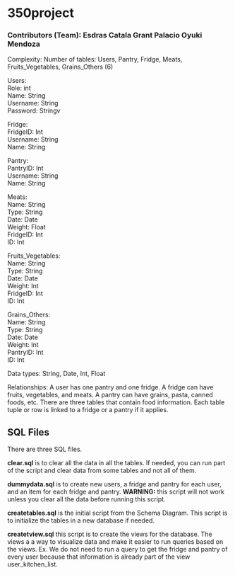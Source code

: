 # 350project

### Contributors (Team): Esdras Catala Grant Palacio Oyuki Mendoza

Complexity:
Number of tables: Users, Pantry, Fridge, Meats, Fruits_Vegetables, Grains_Others (6)

Users: <br/>
  Role: int<br/>
  Name: String<br/>
  Username: String<br/>
  Password: Stringv
  
Fridge:<br/>
  FridgeID: Int<br/>
  Username: String<br/>
  Name: String<br/>
  
Pantry:  
  PantryID: Int  
  Username: String  
  Name: String  
  
Meats:  
  Name: String  
  Type: String  
  Date: Date  
  Weight: Float  
  FridgeID: Int  
  ID: Int  
  
Fruits_Vegetables:  
  Name: String  
  Type: String  
  Date: Date  
  Weight: Int  
  FridgeID: Int  
  ID: Int  
  
Grains_Others:  
  Name: String  
  Type: String  
  Date: Date  
  Weight: Int  
  PantryID: Int  
  ID: Int  
  
Data types: String, Date, Int, Float

Relationships: A user has one pantry and one fridge. A fridge can have fruits, vegetables, and meats. A pantry can have grains, pasta, canned foods, etc. 
There are three tables that contain food information. Each table tuple or row is linked to a fridge or a pantry if it applies.

## SQL Files
There are three SQL files.

**clear.sql** is to clear all the data in all the tables. If needed, you can run part of the script and clear data from some tables and not all of them.

**dummydata.sql** is to create new users, a fridge and pantry for each user, and an item for each fridge and pantry. **WARNING:** this script will not work unless you clear all the data before running this script.

**createtables.sql** is the initial script from the Schema Diagram. This script is to initialize the tables in a new database if needed.

**createtview.sql** this script is to create the views for the database. The views a a way to visualize data and make it easier to run queries based on the views. Ex. We do not need to run a query to get the fridge and pantry of every user because that information is already part of the view user_kitchen_list.
